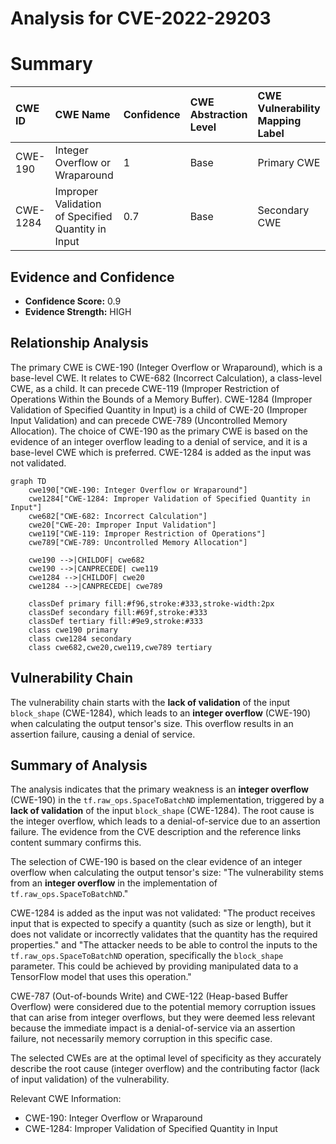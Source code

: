# Analysis for CVE-2022-29203

# Summary
| CWE ID  | CWE Name                          | Confidence | CWE Abstraction Level | CWE Vulnerability Mapping Label | CWE-Vulnerability Mapping Notes |
| :------- | :-------------------------------- | :--------- | :-------------------- | :------------------------------ | :------------------------------ |
| CWE-190 | Integer Overflow or Wraparound   | 1          | Base                  | Primary CWE                     | Allowed                       |
| CWE-1284 | Improper Validation of Specified Quantity in Input | 0.7          | Base                  | Secondary CWE                     | Allowed                       |

## Evidence and Confidence

*   **Confidence Score:** 0.9
*   **Evidence Strength:** HIGH

## Relationship Analysis
The primary CWE is CWE-190 (Integer Overflow or Wraparound), which is a base-level CWE. It relates to CWE-682 (Incorrect Calculation), a class-level CWE, as a child. It can precede CWE-119 (Improper Restriction of Operations Within the Bounds of a Memory Buffer). CWE-1284 (Improper Validation of Specified Quantity in Input) is a child of CWE-20 (Improper Input Validation) and can precede CWE-789 (Uncontrolled Memory Allocation). The choice of CWE-190 as the primary CWE is based on the evidence of an integer overflow leading to a denial of service, and it is a base-level CWE which is preferred. CWE-1284 is added as the input was not validated.

```mermaid
graph TD
    cwe190["CWE-190: Integer Overflow or Wraparound"]
    cwe1284["CWE-1284: Improper Validation of Specified Quantity in Input"]
    cwe682["CWE-682: Incorrect Calculation"]
    cwe20["CWE-20: Improper Input Validation"]
    cwe119["CWE-119: Improper Restriction of Operations"]
    cwe789["CWE-789: Uncontrolled Memory Allocation"]

    cwe190 -->|CHILDOF| cwe682
    cwe190 -->|CANPRECEDE| cwe119
    cwe1284 -->|CHILDOF| cwe20
    cwe1284 -->|CANPRECEDE| cwe789

    classDef primary fill:#f96,stroke:#333,stroke-width:2px
    classDef secondary fill:#69f,stroke:#333
    classDef tertiary fill:#9e9,stroke:#333
    class cwe190 primary
    class cwe1284 secondary
    class cwe682,cwe20,cwe119,cwe789 tertiary
```

## Vulnerability Chain
The vulnerability chain starts with the **lack of validation** of the input `block_shape` (CWE-1284), which leads to an **integer overflow** (CWE-190) when calculating the output tensor's size. This overflow results in an assertion failure, causing a denial of service.

## Summary of Analysis
The analysis indicates that the primary weakness is an **integer overflow** (CWE-190) in the `tf.raw_ops.SpaceToBatchND` implementation, triggered by a **lack of validation** of the input `block_shape` (CWE-1284). The root cause is the integer overflow, which leads to a denial-of-service due to an assertion failure. The evidence from the CVE description and the reference links content summary confirms this.

The selection of CWE-190 is based on the clear evidence of an integer overflow when calculating the output tensor's size: "The vulnerability stems from an **integer overflow** in the implementation of `tf.raw_ops.SpaceToBatchND`."

CWE-1284 is added as the input was not validated: "The product receives input that is expected to specify a quantity (such as size or length), but it does not validate or incorrectly validates that the quantity has the required properties." and "The attacker needs to be able to control the inputs to the `tf.raw_ops.SpaceToBatchND` operation, specifically the `block_shape` parameter. This could be achieved by providing manipulated data to a TensorFlow model that uses this operation."

CWE-787 (Out-of-bounds Write) and CWE-122 (Heap-based Buffer Overflow) were considered due to the potential memory corruption issues that can arise from integer overflows, but they were deemed less relevant because the immediate impact is a denial-of-service via an assertion failure, not necessarily memory corruption in this specific case.

The selected CWEs are at the optimal level of specificity as they accurately describe the root cause (integer overflow) and the contributing factor (lack of input validation) of the vulnerability.

Relevant CWE Information:
- CWE-190: Integer Overflow or Wraparound
- CWE-1284: Improper Validation of Specified Quantity in Input